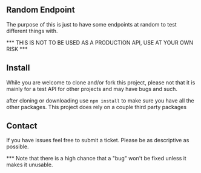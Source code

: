 ## Random Endpoint

The purpose of this is just to have some endpoints at random to test different things with.

*** THIS IS NOT TO BE USED AS A PRODUCTION API, USE AT YOUR OWN RISK ***

## Install

While you are welcome to clone and/or fork this project, please not that it is mainly for a
test API for other projects and may have bugs and such.

after cloning or downloading use `npm install` to make sure you have all the other packages. This
project does rely on a couple third party packages

## Contact

If you have issues feel free to submit a ticket. Please be as descriptive as possible.

*** Note that there is a high chance that a "bug" won't be fixed unless it makes it unusable.
